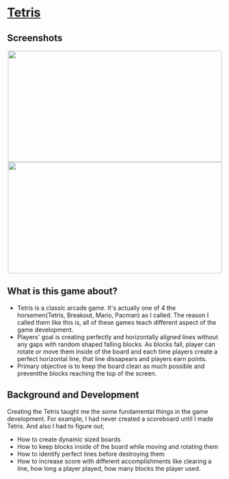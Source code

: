 # [Tetris](https://fikretgezer.itch.io/tetris-game)
## Screenshots
<div align="center">
 <img src="https://github.com/FikretGezer/TetrisGame/assets/64322071/32cf2e2e-1eec-4833-8165-417dad44ea68" width="500" height="260">
 <img src="https://github.com/FikretGezer/TetrisGame/assets/64322071/7278c4bc-fd3b-406b-8652-7ae23e2d4c7b" width="500" height="260"> 
</div>

## What is this game about?
* Tetris is a classic arcade game. It's actually one of 4 the horsemen(Tetris, Breakout, Mario, Pacman) as I called. The reason I called them like this is, all of these games teach different aspect of the game development. 
* Players' goal is creating perfectly and horizontally aligned lines without any gaps with random shaped falling blocks. As blocks fall, player can rotate or move them inside of the board and each time players create a perfect horizontal line, 
that line dissapears and players earn points.
* Primary objective is to keep the board clean as much possible and preventthe blocks reaching the top of the screen.

## Background and Development
Creating the Tetris taught me the some fundamental things in the game development. For example, I had never created a scoreboard until I made Tetris. And also I had to figure out;
* How to create dynamic sized boards
* How to keep blocks inside of the board while moving and rotating them
* How to identify perfect lines before destroying them
* How to increase score with different accomplishments like clearing a line, how long a player played, how many blocks the player used.
